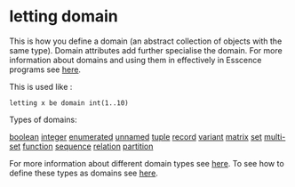 # letting domain 

This is how you define a domain (an abstract collection of objects with the same type). Domain attributes add further specialise the domain.
For more information about domains and using them in effectively in Esscence programs see [here](
https://modref.github.io/papers/ModRef2021_ReformulatingEssenceRobustness.pdf).

This is used like :
```essence 
letting x be domain int(1..10) 
```
Types of domains:

[boolean](https://github.com/conjure-cp/conjure/blob/main/docs/bits/type/L_bool.md)
[integer](...)
[enumerated](...)
[unnamed](...)
[tuple](...)
[record](...)
[variant](...)
[matrix](...)
[set](...)
[multi-set](...)
[function](https://github.com/conjure-cp/conjure/blob/main/docs/bits/type/function.md)
[sequence](...)
[relation](...)
[partition](...)


For more information about different domain types see [here](https://conjure.readthedocs.io/en/latest/essence.html).
To see how to define these types as domains see [here](https://github.com/conjure-cp/conjure/blob/main/docs/notebooks/letting_domain.ipynb).
